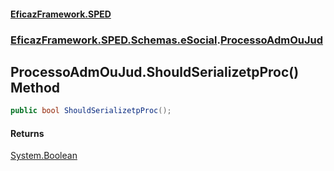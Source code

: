#### [EficazFramework.SPED](EficazFrameworkSPED.md 'EficazFramework SPED')
### [EficazFramework.SPED.Schemas.eSocial](EficazFramework.SPED.Schemas.eSocial.md 'EficazFramework.SPED.Schemas.eSocial').[ProcessoAdmOuJud](EficazFramework.SPED.Schemas.eSocial/ProcessoAdmOuJud.md 'EficazFramework.SPED.Schemas.eSocial.ProcessoAdmOuJud')

## ProcessoAdmOuJud.ShouldSerializetpProc() Method

```csharp
public bool ShouldSerializetpProc();
```

#### Returns
[System.Boolean](https://docs.microsoft.com/en-us/dotnet/api/System.Boolean 'System.Boolean')